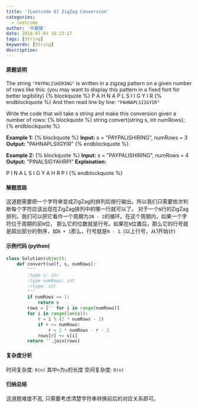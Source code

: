 ```yaml
---
title: '[Leetcode 6] ZigZag Conversion'
categories:
  - leetcode
author: '中猩猩'
date: 2018-07-01 16:23:17
tags: [String]
keywords: [String]
description:
---
```

#### 原题说明
The string `"PAYPALISHIRING"` is written in a zigzag pattern on a given number of rows like this: (you may want to display this pattern in a fixed font for better legibility)
{% blockquote %}
P   A   H   N
A P L S I I G
Y   I   R
{% endblockquote %}
And then read line by line: `"PAHNAPLSIIGYIR"`

Write the code that will take a string and make this conversion given a number of rows:
{% blockquote %}
string convert(string s, int numRows);
{% endblockquote %}

**Example 1:**
{% blockquote %}
**Input:** s = "PAYPALISHIRING", numRows = 3
**Output:** "PAHNAPLSIIGYIR"
{% endblockquote %}

**Example 2:**
{% blockquote %}
**Input:** s = "PAYPALISHIRING", numRows = 4
**Output:** "PINALSIGYAHRPI"
**Explanation:**

P     I    N
A   L S  I G
Y A   H R
P     I
{% endblockquote %}

#### 解题思路
这道题需要把一个字符串变成ZigZag的排列后按行输出。所以我们只需要依次判断每个字符应该出现在ZigZag排列中的哪一行就可以了。
对于一个`N`行的ZigZag排列，我们可以把它看作一个周期为`2N - 2`的循环。在这个周期内，如果一个字符位于周期的前`N`位，
那么它的位数就是行号。如果在`N`位置后，那么它的行号就是超出部分的倒序，如`N + 1`那么，行号就是`N - 1`. (以上行号，从1开始计)

#### 示例代码 (python)
```python
class Solution(object):
    def convert(self, s, numRows):
        """
        :type s: str
        :type numRows: int
        :rtype: str
        """
        if numRows == 1:
            return s
        rows = ['' for i in range(numRows)]
        for i in range(len(s)):
            r = i % (2 * numRows - 2)
            if r >= numRows:
                r = 2 * numRows - r - 2
            rows[r] += s[i]
        return ''.join(rows)
```

#### 复杂度分析
时间复杂度: `O(n)` 其中`n`为`s`的长度
空间复杂度: `O(n)`

#### 归纳总结
这道题难度不高, 只需要考虑清楚字符串转换前后的对应关系即可。
